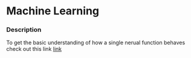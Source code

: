 # Machine Learning 
### Description
To get the basic understanding of how a single nerual function behaves check out this link
[link](http://neuralnetworksanddeeplearning.com/)